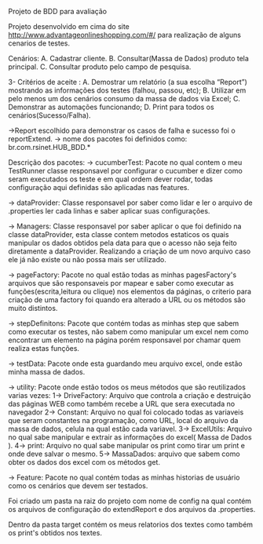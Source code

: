 Projeto de BDD para avaliação

Projeto desenvolvido em cima do site http://www.advantageonlineshopping.com/#/ para realização de alguns cenarios de testes.

Cenários: 
A. Cadastrar cliente. 
B. Consultar(Massa de Dados) produto tela principal. 
C. Consultar produto pelo campo de pesquisa.

3- Critérios de aceite : 
A. Demostrar um relatório (a sua escolha “Report”) mostrando as informações dos testes (falhou, passou, etc); 
B. Utilizar em pelo menos um dos cenários consumo da massa de dados via Excel; 
C. Demonstrar as automações funcionando; 
D. Print para todos os cenários(Sucesso/Falha).

->Report escolhido para demonstrar os casos de falha e sucesso foi o reportExtend.
-> nome dos pacotes foi definidos como: br.com.rsinet.HUB_BDD.*


Descrição dos pacotes: 
  -> cucumberTest: Pacote no qual contem o meu TestRunner classe responsavel por configurar o cucumber e dizer como seram executados os teste e em qual ordem dever rodar, todas configuração aqui definidas são aplicadas nas features.

  -> dataProvider: Classe responsavel por saber como lidar e ler o arquivo de .properties ler cada linhas e saber aplicar suas configurações.
  
  -> Managers: Classe responsavel por saber aplicar o que foi definido na classe dataProvider, esta classe contem metodos estaticos os quais manipular os dados obtidos pela data para que o acesso não seja feito diretamente a dataProvider. Realizando a criação de um novo arquivo caso ele já não existe ou não possa mais ser utilizado.

  -> pageFactory: Pacote no qual estão todas as minhas pagesFactory's arquivos que são responsaveis por mapear e saber como executar as funções(escrita,leitura ou clique) nos elementos da páginas, o criterio para criação de uma factory foi quando era alterado a URL ou os métodos são muito distintos.
  
  -> stepDefinitons: Pacote que contém todas as minhas step que sabem como executar os testes, não sabem como manipular um excel nem como encontrar um elemento na página porém responsavel por chamar quem realiza estas funções.

  -> testData: Pacote onde esta guardando meu arquivo excel, onde estão minha massa de dados.
  
  -> utility: Pacote onde estão todos os meus métodos que são reutilizados varias vezes: 
      1-> DriveFactory: Arquivo que controla a criação e destruição das páginas WEB como também recebe a URL que sera executada no navegador 
      2-> Constant: Arquivo no qual foi colocado todas as variaveis que seram constantes na programação, como URL, local do arquivo da massa de dados, celula na qual estão cada variavel. 
      3-> ExcelUtils: Arquivo no qual sabe manipular e extrair as informações do excel( Massa de Dados ). 
      4-> print: Arquivo no qual sabe manipular os print como tirar um print e onde deve salvar o mesmo.
      5-> MassaDados: arquivo que sabem como obter os dados dos excel com os métodos get.
      
   -> Feature: Pacote no qual contém todas as minhas historias de usuário como os cenários que devem ser testados.
   
Foi criado um pasta na raiz do projeto com nome de config na qual contém os arquivos de configuração do extendReport e dos arquivos da .properties.

Dentro da pasta target contém os meus relatorios dos textes como também os print's obtidos nos textes.
